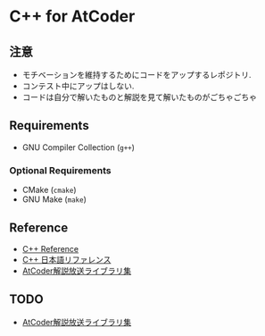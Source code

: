 
# C++ for AtCoder

## 注意
- モチベーションを維持するためにコードをアップするレポジトリ.
- コンテスト中にアップはしない.
- コードは自分で解いたものと解説を見て解いたものがごちゃごちゃ

## Requirements
- GNU Compiler Collection (`g++`)

### Optional Requirements
- CMake (`cmake`)
- GNU Make (`make`)

## Reference
- [C++ Reference](https://en.eppreference.com)
- [C++ 日本語リファレンス](https://cpprefjp.github.io)
- [AtCoder解説放送ライブラリ集](https://github.com/atcoder-live/library)

## TODO
- [AtCoder解説放送ライブラリ集](https://github.com/atcoder-live/library)

